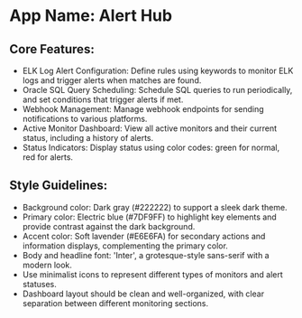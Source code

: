 # **App Name**: Alert Hub

## Core Features:

- ELK Log Alert Configuration: Define rules using keywords to monitor ELK logs and trigger alerts when matches are found.
- Oracle SQL Query Scheduling: Schedule SQL queries to run periodically, and set conditions that trigger alerts if met.
- Webhook Management: Manage webhook endpoints for sending notifications to various platforms.
- Active Monitor Dashboard: View all active monitors and their current status, including a history of alerts.
- Status Indicators: Display status using color codes: green for normal, red for alerts.

## Style Guidelines:

- Background color: Dark gray (#222222) to support a sleek dark theme.
- Primary color: Electric blue (#7DF9FF) to highlight key elements and provide contrast against the dark background.
- Accent color: Soft lavender (#E6E6FA) for secondary actions and information displays, complementing the primary color.
- Body and headline font: 'Inter', a grotesque-style sans-serif with a modern look.
- Use minimalist icons to represent different types of monitors and alert statuses.
- Dashboard layout should be clean and well-organized, with clear separation between different monitoring sections.
